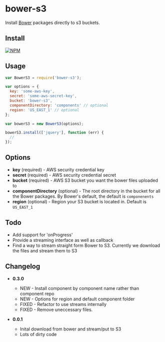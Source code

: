 # bower-s3

Install [Bower](http://bower.io/) packages directly to s3 buckets.

## Install

[![NPM](https://nodei.co/npm/bower-s3.png)](https://nodei.co/npm/bower-s3/)

## Usage

```javascript
var BowerS3 = require('bower-s3');

var options = {
  key: 'some-aws-key',
  secret: 'some-aws-secret-key',
  bucket: 'bower-s3',
  componentDirectory: 'components' // optional
  region: 'US_EAST_1' // optional
};

var bowerS3 = new BowerS3(options);

bowerS3.install(['jquery'], function (err) {
  //
});
```

## Options

* **key** (required) - AWS security credential key
* **secret** (required) - AWS security credential secret
* **bucket** (required) - AWS S3 bucket you want the bower files uploaded to
* **componentDirectory** (optional) - The root directory in the bucket for all the Bower packages. By Bower's default, the default is ` componenents `
* **region** (optional) - Region your S3 bucket is located in. Default is ` US_EAST_1 `


## Todo

* Add support for 'onProgress'
* Provide a streaming interface as well as callback
* Find a way to stream straight form Bower to S3. Currently we download the files and stream them to S3

## Changelog

* **0.3.0**
  * NEW - Install component by component name rather than component repo
  * NEW - Options for region and default component folder
  * FIXED - Refactor to use streams internally
  * FIXED - Remove uneccessary files.

* **0.0.1**
  * Inital download from bower and stream/put to S3
  * Lots of dirty code
